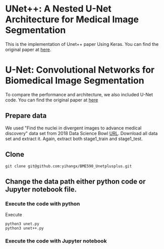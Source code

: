 # UNet++: A Nested U-Net Architecture for Medical Image Segmentation
This is the implementation of Unet++ paper Using Keras. You can find the original paper at [here](https://link.springer.com/chapter/10.1007/978-3-030-00889-5_1).

# U-Net: Convolutional Networks for Biomedical Image Segmentation
To compare the performance and architecture, we also included U-Net code. You can find the original paper at [here](https://arxiv.org/pdf/1505.04597.pdf)

## Prepare data
We used "Find the nuclei in divergent images to advance medical discovery" data set from 2018 Data Science Bowl [URL](https://www.kaggle.com/c/data-science-bowl-2018). Download all data set and extract it. Again, extract both stage1_train and stage1_test.

## Clone
```
git clone git@github.com:yihangx/BME590_Unetplusplus.git
```

## Change the data path either python code or Jupyter notebook file.

### Execute the code with python
Execute
```
python3 unet.py
python3 unet++.py
```

### Execute the code with Jupyter notebook
